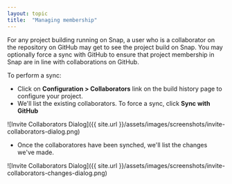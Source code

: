 ```yaml
---
layout: topic
title:  "Managing membership"
---
```


For any project building running on Snap, a user who is a collaborator on the repository on GitHub may get to see the project build on Snap. You may optionally force a sync with GitHub to ensure that project membership in Snap are in line with collaborations on GitHub.


To perform a sync:

* Click on **Configuration > Collaborators** link on the build history page to configure your project.
* We'll list the existing collaborators. To force a sync, click **Sync with GitHub**

![Invite Collaborators Dialog]({{ site.url }}/assets/images/screenshots/invite-collaborators-dialog.png)

* Once the collaboratores have been synched, we'll list the changes we've made.

![Invite Collaborators Dialog]({{ site.url }}/assets/images/screenshots/invite-collaborators-changes-dialog.png)
